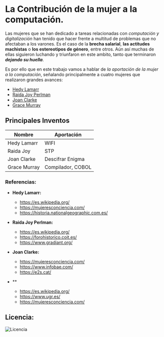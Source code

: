 # La Contribución de la mujer a la computación.

Las mujeres que se han dedicado a tareas relacionadas con *computación y digitalización* han tenido que hacer frente a multitud de problemas que no afectaban a los varones. Es el caso de la **brecha salarial**, **las actitudes machistas** o **los estereotipos de género**, entre otros.
Aún así muchas de ellas siguieron luchando y triunfaron en este ambito, tanto que terminaron ***dejando su huella***.
  
Es por ello que en este trabajo vamos a hablar de *la aportación de la mujer a la computación*, señalando principalmente a cuatro mujeres 
que realizaron grandes avances: 
  
  
- [Hedy Lamarr](modulo1/hedyLamarr.md)
- [Raida Joy Perlman](modulo2/raida.md)
- [Joan Clarke](modulo3/joan.md)
- [Grace Murray](modulo4/grace.md)

## Principales Inventos
    
  | Nombre       | Aportación      |
  | ------------ | --------------- |
  | Hedy Lamarr  | WIFI            |
  | Raida Joy    | STP             |
  | Joan Clarke  |Descifrar Enigma |
  | Grace Murray |Compilador, COBOL|
  
### Referencias: 

- **Hedy Lamarr:**
     - https://es.wikipedia.org/
     - https://mujeresconciencia.com/
     - https://historia.nationalgeographic.com.es/
       
- **Raida Joy Perlman:**
     - https://es.wikipedia.org/
     - https://forohistorico.coit.es/
     - https://www.gradiant.org/
     
- **Joan Clarke:** 
     - https://mujeresconciencia.com/
     - https://www.infobae.com/
     - https://e2s.cat/
     
 - **
     - https://es.wikipedia.org/
     - https://www.ugr.es/
     - https://mujeresconciencia.com/
  
  
## Licencia:
  
  
![Licencia](https://user-images.githubusercontent.com/114906778/194858223-9ee63382-2b98-4c63-b378-b70e1233e255.PNG)
